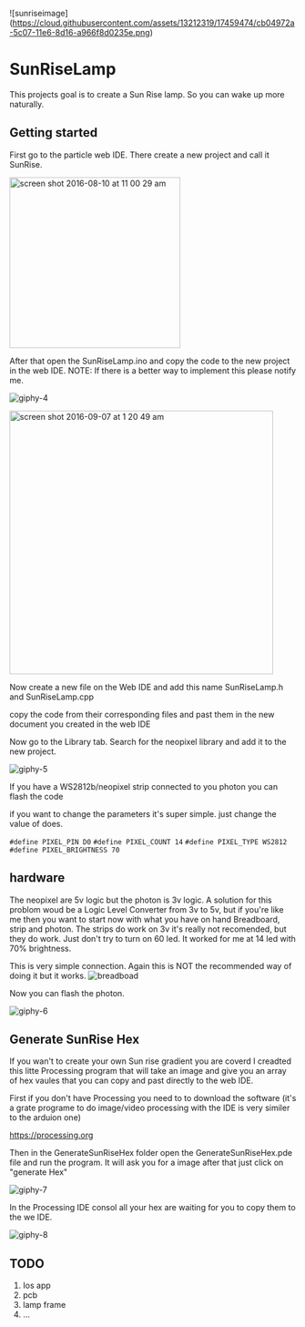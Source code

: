 
![sunriseimage]
(https://cloud.githubusercontent.com/assets/13212319/17459474/cb04972a-5c07-11e6-8d16-a966f8d0235e.png)

# SunRiseLamp
This projects goal is to create a Sun Rise lamp. So you can wake up more naturally.

## Getting started 

First go to the particle web IDE. There create a new project and call it SunRise.

<img width="300" alt="screen shot 2016-08-10 at 11 00 29 am" src="https://cloud.githubusercontent.com/assets/13212319/17558915/3b67c142-5eea-11e6-83aa-3cfd603c193e.png">

After that open the SunRiseLamp.ino and copy the code to the new project in the web IDE.   NOTE: If there is a better way to implement this please notify me.


![giphy-4](https://cloud.githubusercontent.com/assets/13212319/17559402/1aeb3ece-5eec-11e6-87eb-8d5da6d47a61.gif)

<img width="463" alt="screen shot 2016-09-07 at 1 20 49 am" src="https://cloud.githubusercontent.com/assets/13212319/18300732/fa4d5364-7499-11e6-9370-8ec25e748857.png">

Now create a new file on the Web IDE and add this name SunRiseLamp.h and SunRiseLamp.cpp 

copy the code from their corresponding files and past them in the new document you created in the web IDE 


Now go to the Library tab. Search for the neopixel library and add it to the new project. 

![giphy-5](https://cloud.githubusercontent.com/assets/13212319/17560024/689d8756-5eee-11e6-9831-14239eefb488.gif)

 If you have a WS2812b/neopixel strip connected to you photon you can flash the code
 
 if you want to change the parameters it's super simple. just change the value of does.
 
`#define PIXEL_PIN D0`
`#define PIXEL_COUNT 14`
`#define PIXEL_TYPE WS2812`
`#define PIXEL_BRIGHTNESS 70`
 




## hardware

The neopixel are 5v logic but the photon is 3v logic. A solution for this problom woud be a Logic Level Converter  from 3v to 5v, but if you're like me then you want to start now with what you have on hand Breadboard, strip and photon. The strips do work on 3v it's really not recomended, but they do work. Just don't try to turn on 60 led. It worked for me at 14 led with 70%  brightness. 

This is very simple connection. Again this is NOT the recommended way of doing it but it works. 
![breadboad](https://cloud.githubusercontent.com/assets/13212319/17562271/1a82aa9c-5ef8-11e6-8340-d7e90686b70f.jpg)

Now you can flash the photon.

![giphy-6](https://cloud.githubusercontent.com/assets/13212319/17564354/2f8e4dfc-5f01-11e6-9fc7-504189bbd58d.gif)

## Generate SunRise Hex

If you wan't to create your own Sun rise gradient you are coverd I creadted this litte Processing program that will take an image and give you an array of hex vaules that you can copy and past directly to the web IDE.

First if you don't have Processing you need to to download the software (it's a grate programe to do image/video processing with the IDE is very similer to the arduion one) 

https://processing.org

Then in the GenerateSunRiseHex folder open the GenerateSunRiseHex.pde file and run the program. It will ask you for a image after that just click on "generate Hex" 

![giphy-7](https://cloud.githubusercontent.com/assets/13212319/17565992/9ff5d03c-5f07-11e6-8c4a-3a7f8ebba7a8.gif)

In the Processing IDE consol all your hex are waiting for you to copy them to the we IDE.

![giphy-8](https://cloud.githubusercontent.com/assets/13212319/17569569/cbc4d8ac-5f16-11e6-9814-3e20d45e3520.gif)

## TODO 

 1. Ios app
 2. pcb
 3. lamp frame
 4. ...
 





